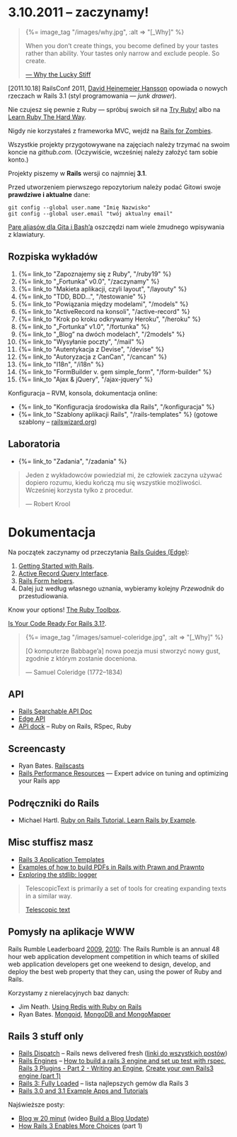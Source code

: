 # 3.10.2011 – zaczynamy!

<blockquote>
  {%= image_tag "/images/why.jpg", :alt => "[_Why]" %}
  <p>
    When you don’t create things, you become defined by your tastes
    rather than ability. Your tastes only narrow and exclude people.
    So create.
  </p>
  <p class="author"><a href="http://www.smashingmagazine.com/2010/05/15/why-a-tale-of-a-post-modern-genius/">— Why the Lucky Stiff</a></p>
</blockquote>

[2011.10.18] RailsConf 2011,
[David Heinemeier Hansson](http://www.youtube.com/watch?v=cGdCI2HhfAU)
opowiada o nowych rzeczach w Rails 3.1
(styl programowania — *junk drawer*).

Nie czujesz się pewnie z Ruby — spróbuj swoich sił na [Try Ruby!](http://tryruby.org/)
albo na [Learn Ruby The Hard Way](http://ruby.learncodethehardway.org/).

Nigdy nie korzystałeś z frameworka MVC, wejdź na
[Rails for Zombies](http://www.codeschool.com/courses/rails-for-zombies).

Wszystkie projekty przygotowywane na zajęciach należy trzymać na swoim
koncie na *github.com*. (Oczywiście, wcześniej należy założyć tam
sobie konto.)

Projekty piszemy w **Rails** wersji co najmniej **3.1**.

Przed utworzeniem pierwszego repozytorium
należy podać Gitowi swoje **prawdziwe i aktualne** dane:

    git config --global user.name "Imię Nazwisko"
    git config --global user.email "twój aktualny email"


<a href="http://wbzyl.inf.ug.edu.pl/sp/git">Parę aliasów dla Gita i Bash’a</a>
oszczędzi nam wiele żmudnego wpisywania z klawiatury.


## Rozpiska wykładów

1. {%= link_to "Zapoznajemy się z Ruby", "/ruby19" %}
1. {%= link_to "„Fortunka” v0.0", "/zaczynamy" %}
1. {%= link_to "Makieta aplikacji, czyli layout", "/layouty" %}
1. {%= link_to "TDD, BDD…", "/testowanie" %}
1. {%= link_to "Powiązania między modelami", "/models" %}
1. {%= link_to "ActiveRecord na konsoli", "/active-record" %}
1. {%= link_to "Krok po kroku odkrywamy Heroku", "/heroku" %}
1. {%= link_to "„Fortunka” v1.0", "/fortunka" %}
1. {%= link_to "„Blog” na dwóch modelach", "/2models" %}
1. {%= link_to "Wysyłanie poczty", "/mail" %}
1. {%= link_to "Autentykacja z Devise", "/devise" %}
1. {%= link_to "Autoryzacja z CanCan", "/cancan" %}
1. {%= link_to "I18n", "/i18n" %}
1. {%= link_to "FormBuilder v. gem simple_form", "/form-builder" %}
1. {%= link_to "Ajax & jQuery", "/ajax-jquery" %}

<!--

TODO:

1. {%= link_to "Aplikacja „Leniwiec” (klon pastie)", "/pastie" %}
1. {%= link_to "Aplikacja „Todo”", "/todo" %}
1. {%= link_to "Aplikacja „Blog”", "/blog" %}
1. {%= link_to "Aplikacja „Store”", "/store" %}
1. {%= link_to "Aplikacja „Ale kino”", "/ale-kino" %}
1. {%= link_to "Wyszukiwanie", "/searching" %}
1. {%= link_to "Bezpieczeństwo", "/security" %}
1. {%= link_to "Caching", "/caching" %}
1. {%= link_to "Walidacja", "/walidacja" %}
1. {%= link_to "Autentykacja z Authlogic", "/authlogic" %}
-->

<!--
1. {%= link_to "Mobile apps", "/mobile" %}
1. {%= link_to "Autoryzacja I", "/authorization" %}
1. {%= link_to "Autoryzacja II", "/declarative-authorization" %}
-->

Konfiguracja – RVM, konsola, dokumentacja online:

* {%= link_to "Konfiguracja środowiska dla Rails", "/konfiguracja" %}
* {%= link_to "Szablony aplikacji Rails", "/rails-templates" %}
  (gotowe szablony – [railswizard.org](http://railswizard.org/))

## Laboratoria

* {%= link_to "Zadania", "/zadania" %}


<blockquote>
  <p>
    Jeden z wykładowców powiedział mi, że człowiek
    zaczyna używać dopiero rozumu, kiedu kończą mu się
    wszystkie możliwości. Wcześniej korzysta tylko
    z procedur.
  </p>
  <p class="author">— Robert Krool</p>
</blockquote>

# Dokumentacja

Na początek zaczynamy od przeczytania
[Rails Guides (Edge)](http://guides.rails.info/):

1. [Getting Started with Rails](http://guides.rubyonrails.org/getting_started.html).
2. [Active Record Query Interface](http://guides.rubyonrails.org/active_record_querying.html).
3. [Rails Form helpers](http://guides.rubyonrails.org/form_helpers.html).
4. Dalej już według własnego uznania,
   wybieramy kolejny *Przewodnik* do przestudiowania.

Know your options! [The Ruby Toolbox](http://ruby-toolbox.com/).

[Is Your Code Ready For Rails 3.1?](http://www.railsplugins.org/).


<blockquote>
  {%= image_tag "/images/samuel-coleridge.jpg", :alt => "[_Why]" %}
  <p>
    [O komputerze Babbage’a]
    nowa poezja musi stworzyć nowy gust,
    zgodnie z którym zostanie doceniona.
  </p>
  <p class="author">— Samuel Coleridge (1772–1834)</p>
</blockquote>

## API

* [Rails Searchable API Doc](http://railsapi.com/)
* [Edge API](http://edgeapi.rubyonrails.org/)
* [API dock](http://apidock.com/) – Ruby on Rails, RSpec, Ruby


## Screencasty

* Ryan Bates. [Railscasts](http://railscasts.com/)
* [Rails Performance Resources](http://railslab.newrelic.com/) —
  Expert advice on tuning and optimizing your Rails app


## Podręczniki do Rails

* Michael Hartl.
  [Ruby on Rails Tutorial. Learn Rails by Example](http://www.railstutorial.org/book).


## Misc stuffisz masz

* [Rails 3 Application Templates](https://github.com/RailsApps/rails3-application-templates)
* [Examples of how to build PDFs in Rails with Prawn and Prawnto](http://prawn.heroku.com/)
* [Exploring the stdlib: logger](http://rbjl.net/50-exploring-the-stdlib-logger)


<blockquote>
 <p>
  TelescopicText is primarily a set of tools for creating expanding texts in a similar way.
 </p>
 <p class="author"><a href="http://www.telescopictext.org/">Telescopic text</a></p>
</blockquote>

## Pomysły na aplikacje WWW

Rails Rumble Leaderboard
[2009](http://r09.railsrumble.com/entries),
[2010](http://r10.railsrumble.com/entries):
The Rails Rumble is an annual 48 hour web application development
competition in which teams of skilled web application developers get
one weekend to design, develop, and deploy the best web property that
they can, using the power of Ruby and Rails.

Korzystamy z nierelacyjnych baz danych:

* Jim Neath.
  [Using Redis with Ruby on Rails](http://jimneath.org/2011/03/24/using-redis-with-ruby-on-rails.html)
* Ryan Bates.
  [Mongoid](http://railscasts.com/episodes/238-mongoid),
  [MongoDB and MongoMapper](http://railscasts.com/episodes/194-mongodb-and-mongomapper)


## Rails 3 stuff only

* [Rails Dispatch](http://www.railsdispatch.com/) – Rails
  news delivered fresh
  ([linki do wszystkich postów](http://www.railsdispatch.com/posts))
* [Rails Engines](http://edgeapi.rubyonrails.org/classes/Rails/Engine.html) –
  [How to build a rails 3 engine and set up test with rspec](http://olympiad.posterous.com/how-to-building-a-rails-3-engine-and-set-up-t),
  [Rails 3 Plugins - Part 2 - Writing an Engine](http://www.themodestrubyist.com/2010/03/05/rails-3-plugins---part-2---writing-an-engine/),
  [Create your own Rails3 engine (part 1)](http://ror-e.com/info/videos/5)
* [Rails 3: Fully Loaded](http://intridea.com/2011/5/13/rails3-gems) – lista najlepszych gemów dla Rails 3
* [Rails 3.0 and 3.1 Example Apps and Tutorials](http://railsapps.github.com/)

Najświeższe posty:

* [Blog w 20 minut](http://www.railsdispatch.com/posts/rails-3-makes-life-better)
  (wideo [Build a Blog Update](http://vimeo.com/10732081))
* [How Rails 3 Enables More Choices](http://www.railsdispatch.com/posts/how-rails-3-enables-more-choices-part-1) (part 1)


[railsplugins]: http://www.railsplugins.org/ "Is Your Plugin Ready For Rails 3?"
